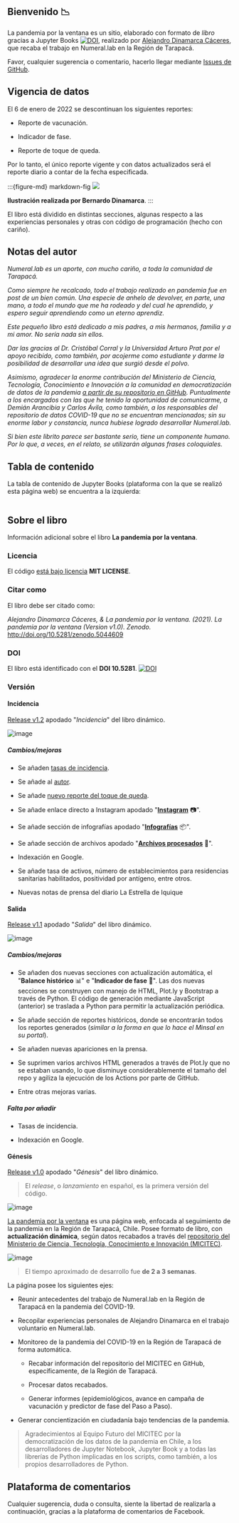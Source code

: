 ## Bienvenido 📉

La pandemia por la ventana es un sitio, elaborado con formato de *libro* gracias a Jupyter Books [![DOI](https://zenodo.org/badge/DOI/10.5281/zenodo.4539666.svg)](https://doi.org/10.5281/zenodo.4539666), realizado por [Alejandro Dinamarca Cáceres](https://www.linkedin.com/in/alejandrodinamarca/), que recaba el trabajo en Numeral.lab en la Región de Tarapacá.

Favor, cualquier sugerencia o comentario, hacerlo llegar mediante [Issues de GitHub](https://github.com/pandemiaventana/pandemiaventana/issues/new).

## Vigencia de datos

El 6 de enero de 2022 se descontinuan los siguientes reportes:

* Reporte de vacunación.

* Indicador de fase.

* Reporte de toque de queda.

Por lo tanto, el único reporte vigente y con datos actualizados será el reporte diario a contar de la fecha especificada.

:::{figure-md} markdown-fig
<img src="../../img/page/2_cover.png">

**Ilustración realizada por Bernardo Dinamarca**.
:::

El libro está dividido en distintas secciones, algunas respecto a las experiencias personales y otras con código de programación (hecho con cariño).

## Notas del autor

*Numeral.lab es un aporte, con mucho cariño, a toda la comunidad de Tarapacá.*

*Como siempre he recalcado, todo el trabajo realizado en pandemia fue en post de un bien común. Una especie de anhelo de devolver, en parte, una mano, a todo el mundo que me ha rodeado y del cual he aprendido, y espero seguir aprendiendo como un eterno aprendiz.*

*Este pequeño libro está dedicado a mis padres, a mis hermanos, familia y a mi amor. No sería nada sin ellos.*

*Dar las gracias al Dr. Cristóbal Corral y la Universidad Arturo Prat por el apoyo recibido, como también, por acojerme como estudiante y darme la posibilidad de desarrollar una idea que surgió desde el polvo.*

*Asimismo, agradecer la enorme contribución del Ministerio de Ciencia, Tecnología, Conocimiento e Innovación a la comunidad en democratización de datos de la pandemia [a partir de su repositorio en GitHub](https://github.com/MinCiencia/Datos-COVID19). Puntualmente a los encargados con las que he tenido la oportunidad de comunicarme, a Demián Arancibia y Carlos Ávila, como también, a los responsables del repositorio de datos COVID-19 que no se encuentran mencionados; sin su enorme labor y constancia, nunca hubiese logrado desarrollar Numeral.lab.*

*Si bien este librito parece ser bastante serio, tiene un componente humano. Por lo que, a veces, en el relato, se utilizarán algunas frases coloquiales.*

## Tabla de contenido

La tabla de contenido de Jupyter Books (plataforma con la que se realizó esta página web) se encuentra a la izquierda:

```{tableofcontents}
```

## Sobre el libro

Información adicional sobre el libro **La pandemia por la ventana**.

### Licencia

El código [está bajo licencia](https://github.com/pandemiaventana/pandemiaventana/blob/main/LICENSE.md) **MIT LICENSE**.

### Citar como

El libro debe ser citado como:

*Alejandro Dinamarca Cáceres, & La pandemia por la ventana. (2021). La pandemia por la ventana (Version v1.0). Zenodo.* http://doi.org/10.5281/zenodo.5044609

### DOI

El libro está identificado con el **DOI 10.5281**. [![DOI](https://zenodo.org/badge/DOI/10.5281/zenodo.5044609.svg)](https://doi.org/10.5281/zenodo.5044609)

### Versión

#### Incidencia

[Release v1.2](https://github.com/pandemiaventana/pandemiaventana/releases/tag/v1.2) apodado "*Incidencia*" del libro dinámico. 

![image](https://user-images.githubusercontent.com/63689583/125992498-a5f0f687-6603-49c0-bf64-6f5f7aca976a.png)

##### Cambios/mejoras

* Se añaden [tasas de incidencia](https://pandemiaventana.github.io/pandemiaventana/page/2_programacion/1_thisistheway.html#tasa-de-incidencia-casos-diarios).

* Se añade al [autor](https://pandemiaventana.github.io/pandemiaventana/page/1_experiencia/3_experiencia.html).

* Se añade [nuevo reporte del toque de queda](https://pandemiaventana.github.io/pandemiaventana/page/5_reportes/toquequeda.html).

* Se añade enlace directo a Instagram apodado "**[Instagram](https://www.instagram.com/numeral.lab/)** 📷".

* Se añade sección de infografías apodado "**[Infografías](https://pandemiaventana.github.io/pandemiaventana/page/5_reportes/infografias/0_infografias.html)** 📦".

* Se añade sección de archivos apodado "**[Archivos procesados](https://pandemiaventana.github.io/pandemiaventana/page/6_basedatos/0_basedatos.html)** 📁".

* Indexación en Google.

* Se añade tasa de activos, número de establecimientos para residencias sanitarias habilitados, positividad por antígeno, entre otros.

* Nuevas notas de prensa del diario La Estrella de Iquique

#### Salida

[Release v1.1](https://github.com/pandemiaventana/pandemiaventana/releases/tag/v1.1) apodado "*Salida*" del libro dinámico. 

![image](https://user-images.githubusercontent.com/86389753/124312780-e2d48a80-db3d-11eb-9e99-90597e25d7bd.png)

##### Cambios/mejoras

* Se añaden dos nuevas secciones con actualización automática, el "**Balance histórico** 📊" e "**Indicador de fase** 📆". Las dos nuevas secciones se construyen con manejo de HTML, Plot.ly y Bootstrap a través de Python. El código de generación mediante JavaScript (anterior) se traslada a Python para permitir la actualización periódica.

* Se añade sección de reportes históricos, donde se encontrarán todos los reportes generados (*similar a la forma en que lo hace el Minsal en su portal*).

* Se añaden nuevas apariciones en la prensa.

* Se suprimen varios archivos HTML generados a través de Plot.ly que no se estaban usando, lo que disminuye considerablemente el tamaño del repo y agiliza la ejecución de los Actions por parte de GitHub.

* Entre otras mejoras varias.

##### Falta por añadir

* Tasas de incidencia.

* Indexación en Google.

#### Génesis

[Release v1.0](https://github.com/pandemiaventana/pandemiaventana/releases/tag/v1.0) apodado "*Génesis*" del libro dinámico. 

> El *release*, o *lanzamiento* en español, es la primera versión del código.

![image](https://user-images.githubusercontent.com/63689583/123892754-2c985780-d929-11eb-85e1-a0681a3eb387.png)

[La pandemia por la ventana](https://pandemiaventana.github.io/pandemiaventana/) es una página web, enfocada al seguimiento de la pandemia en la Región de Tarapacá, Chile. Posee formato de libro, con **actualización dinámica**, según datos recabados a través del [repositorio del Ministerio de Ciencia, Tecnología, Conocimiento e Innovación (MICITEC)](https://github.com/MinCiencia/Datos-COVID19/). 

![image](https://user-images.githubusercontent.com/63689583/123894565-60c14780-d92c-11eb-8f86-c76ac1647fda.png)

> El tiempo aproximado de desarrollo fue **de 2 a 3 semanas**.

La página posee los siguientes ejes:

* Reunir antecedentes del trabajo de Numeral.lab en la Región de Tarapacá en la pandemia del COVID-19.

* Recopilar experiencias personales de Alejandro Dinamarca en el trabajo voluntario en Numeral.lab.

* Monitoreo de la pandemia del COVID-19 en la Región de Tarapacá de forma automática.

    - Recabar información del repositorio del MICITEC en GitHub, específicamente, de la Región de Tarapacá.

    - Procesar datos recabados.

    - Generar informes (epidemiológicos, avance en campaña de vacunación y predictor de fase del Paso a Paso).

* Generar concientización en ciudadanía bajo tendencias de la pandemia.

> Agradecimientos al Equipo Futuro del MICITEC por la democratización de los datos de la pandemia en Chile, a los desarrolladores de Jupyter Notebook, Jupyter Book y a todas las librerías de Python implicadas en los scripts, como también, a los propios desarrolladores de Python.

## Plataforma de comentarios

Cualquier sugerencia, duda o consulta, siente la libertad de realizarla a continuación, gracias a la plataforma de comentarios de Facebook.

<div id="fb-root"></div>
<script async defer crossorigin="anonymous" src="https://connect.facebook.net/es_LA/sdk.js#xfbml=1&version=v11.0&appId=622897735241867&autoLogAppEvents=1" nonce="WWXzJVWK"></script>

<div class="fb-comments" data-href="https://pandemiaventana.github.io/pandemiaventana" data-width="100%" data-numposts="10"></div>